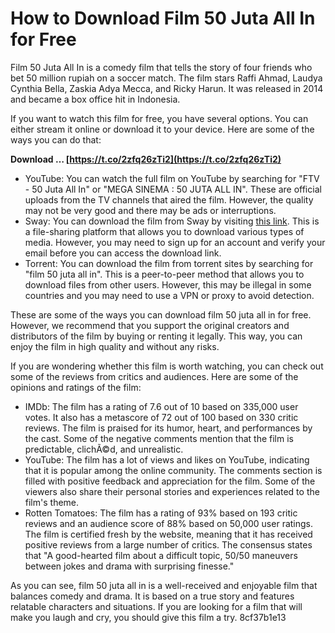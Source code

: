 
 
# How to Download Film 50 Juta All In for Free
 
Film 50 Juta All In is a comedy film that tells the story of four friends who bet 50 million rupiah on a soccer match. The film stars Raffi Ahmad, Laudya Cynthia Bella, Zaskia Adya Mecca, and Ricky Harun. It was released in 2014 and became a box office hit in Indonesia.
 
If you want to watch this film for free, you have several options. You can either stream it online or download it to your device. Here are some of the ways you can do that:
 
**Download … [https://t.co/2zfq26zTi2](https://t.co/2zfq26zTi2)**


 
- YouTube: You can watch the full film on YouTube by searching for "FTV - 50 Juta All In" or "MEGA SINEMA : 50 JUTA ALL IN". These are official uploads from the TV channels that aired the film. However, the quality may not be very good and there may be ads or interruptions.
- Sway: You can download the film from Sway by visiting [this link](https://sway.office.com/z7Me99AtRtl2QoTF). This is a file-sharing platform that allows you to download various types of media. However, you may need to sign up for an account and verify your email before you can access the download link.
- Torrent: You can download the film from torrent sites by searching for "film 50 juta all in". This is a peer-to-peer method that allows you to download files from other users. However, this may be illegal in some countries and you may need to use a VPN or proxy to avoid detection.

These are some of the ways you can download film 50 juta all in for free. However, we recommend that you support the original creators and distributors of the film by buying or renting it legally. This way, you can enjoy the film in high quality and without any risks.
  
If you are wondering whether this film is worth watching, you can check out some of the reviews from critics and audiences. Here are some of the opinions and ratings of the film:

- IMDb: The film has a rating of 7.6 out of 10 based on 335,000 user votes. It also has a metascore of 72 out of 100 based on 330 critic reviews. The film is praised for its humor, heart, and performances by the cast. Some of the negative comments mention that the film is predictable, clichÃ©d, and unrealistic.
- YouTube: The film has a lot of views and likes on YouTube, indicating that it is popular among the online community. The comments section is filled with positive feedback and appreciation for the film. Some of the viewers also share their personal stories and experiences related to the film's theme.
- Rotten Tomatoes: The film has a rating of 93% based on 193 critic reviews and an audience score of 88% based on 50,000 user ratings. The film is certified fresh by the website, meaning that it has received positive reviews from a large number of critics. The consensus states that "A good-hearted film about a difficult topic, 50/50 maneuvers between jokes and drama with surprising finesse."

As you can see, film 50 juta all in is a well-received and enjoyable film that balances comedy and drama. It is based on a true story and features relatable characters and situations. If you are looking for a film that will make you laugh and cry, you should give this film a try.
 8cf37b1e13
 
